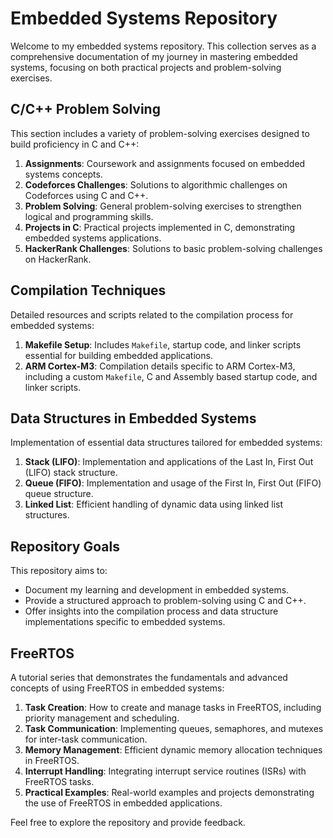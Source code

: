 # Embedded Systems Repository
Welcome to my embedded systems repository. This collection serves as a comprehensive documentation of my journey in mastering embedded systems, focusing on both practical projects and problem-solving exercises.

## C/C++ Problem Solving
This section includes a variety of problem-solving exercises designed to build proficiency in C and C++:
1. **Assignments**: Coursework and assignments focused on embedded systems concepts.
2. **Codeforces Challenges**: Solutions to algorithmic challenges on Codeforces using C and C++.
3. **Problem Solving**: General problem-solving exercises to strengthen logical and programming skills.
4. **Projects in C**: Practical projects implemented in C, demonstrating embedded systems applications.
5. **HackerRank Challenges**: Solutions to basic problem-solving challenges on HackerRank.

## Compilation Techniques
Detailed resources and scripts related to the compilation process for embedded systems:
1. **Makefile Setup**: Includes `Makefile`, startup code, and linker scripts essential for building embedded applications.
2. **ARM Cortex-M3**: Compilation details specific to ARM Cortex-M3, including a custom `Makefile`, C and Assembly based startup code, and linker scripts.

## Data Structures in Embedded Systems
Implementation of essential data structures tailored for embedded systems:
1. **Stack (LIFO)**: Implementation and applications of the Last In, First Out (LIFO) stack structure.
2. **Queue (FIFO)**: Implementation and usage of the First In, First Out (FIFO) queue structure.
3. **Linked List**: Efficient handling of dynamic data using linked list structures.

## Repository Goals
This repository aims to:
- Document my learning and development in embedded systems.
- Provide a structured approach to problem-solving using C and C++.
- Offer insights into the compilation process and data structure implementations specific to embedded systems.

## FreeRTOS
A tutorial series that demonstrates the fundamentals and advanced concepts of using FreeRTOS in embedded systems:
1. **Task Creation**: How to create and manage tasks in FreeRTOS, including priority management and scheduling.
2. **Task Communication**: Implementing queues, semaphores, and mutexes for inter-task communication.
3. **Memory Management**: Efficient dynamic memory allocation techniques in FreeRTOS.
4. **Interrupt Handling**: Integrating interrupt service routines (ISRs) with FreeRTOS tasks.
5. **Practical Examples**: Real-world examples and projects demonstrating the use of FreeRTOS in embedded applications.


Feel free to explore the repository and provide feedback.